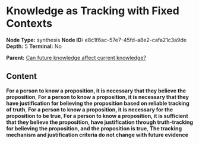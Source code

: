 # Knowledge as Tracking with Fixed Contexts

**Node Type:** synthesis
**Node ID:** e8c1f6ac-57e7-45fd-a8e2-cafa21c3a9de
**Depth:** 5
**Terminal:** No

**Parent:** [Can future knowledge affect current knowledge?](can-future-knowledge-affect-current-knowledge-antithesis-f65c2365-f8cf-42bb-8be0-9285b22e068a.md)

## Content

**For a person to know a proposition, it is necessary that they believe the proposition**, **For a person to know a proposition, it is necessary that they have justification for believing the proposition based on reliable tracking of truth**, **For a person to know a proposition, it is necessary for the proposition to be true**, **For a person to know a proposition, it is sufficient that they believe the proposition, have justification through truth-tracking for believing the proposition, and the proposition is true**, **The tracking mechanism and justification criteria do not change with future evidence**
